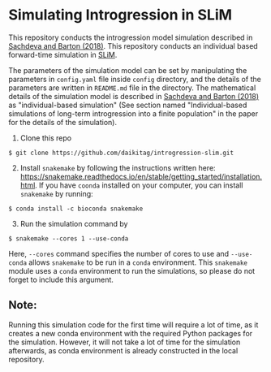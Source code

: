 # Simulating Introgression in SLiM

This repository conducts the introgression model simulation described in [Sachdeva and Barton (2018)](https://doi.org/10.1534/genetics.118.301018). This repository conducts an individual based forward-time simulation in [SLiM](https://messerlab.org/slim/).

The parameters of the simulation model can be set by manipulating the parameters in `config.yaml` file inside `config` directory, and the details of the parameters are written in `README.md` file in the directory. The mathematical details of the simulation model is described in [Sachdeva and Barton (2018)](https://doi.org/10.1534/genetics.118.301018) as "individual-based simulation" (See section named "Individual-based simulations of long-term introgression into a finite population" in the paper for the details of the simulation).

1. Clone this repo

```
$ git clone https://github.com/daikitag/introgression-slim.git
```

2. Install `snakemake` by following the instructions written here: https://snakemake.readthedocs.io/en/stable/getting_started/installation.html. If you have `coonda` installed on your computer, you can install `snakemake` by running:

```
$ conda install -c bioconda snakemake
```

3. Run the simulation command by

```
$ snakemake --cores 1 --use-conda
```

Here, `--cores` command specifies the number of cores to use and `--use-conda` allows `snakemake` to be run in a `conda` environment. This `snakemake` module uses a `conda` environment to run the simulations, so please do not forget to include this argument.

## Note:

Running this simulation code for the first time will require a lot of time, as it creates a new conda environment with the required Python packages for the simulation. However, it will not take a lot of time for the simulation afterwards, as conda environment is already constructed in the local repository.
